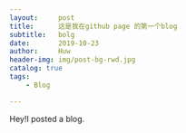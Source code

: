 ```yaml
---
layout:     post
title:      这是我在github page 的第一个blog      
subtitle:   bolg
date:       2019-10-23
author:     Huw
header-img: img/post-bg-rwd.jpg
catalog: true
tags:
    - Blog

---
```

Hey!I posted a blog.
